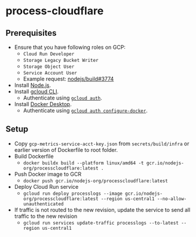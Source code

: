 # process-cloudflare

## Prerequisites

- Ensure that you have following roles on GCP:
  - `Cloud Run Developer`
  - `Storage Legacy Bucket Writer`
  - `Storage Object User`
  - `Service Account User`
  - Example request: [nodejs/build#3774][cloud-run-roles-request]
- Install [Node.js][install-nodejs].
- Install [gcloud CLI][install-gcloud-cli].
  - Authenticate using [`gcloud auth`][gcloud-auth].
- Install [Docker Desktop][install-docker-desktop].
  - Authenticate using [`gcloud auth configure-docker`][gcloud-auth-docker].

## Setup

- Copy `gcp-metrics-service-acct-key.json` from `secrets/build/infra` or earlier version of Dockerfile to root folder.
- Build Dockerfile
  - `docker buildx build --platform linux/amd64 -t gcr.io/nodejs-org/processcloudflare:latest .`
- Push Docker image to GCR
  - `docker push gcr.io/nodejs-org/processcloudflare:latest`
- Deploy Cloud Run service
  - `gcloud run deploy processlogs --image gcr.io/nodejs-org/processcloudflare:latest --region us-central1 --no-allow-unauthenticated`
- If traffic is not routed to the new revision, update the service to send all traffic to the new revision
  - `gcloud run services update-traffic processlogs --to-latest --region us-central1`

[cloud-run-roles-request]: https://github.com/nodejs/build/issues/3774
[gcloud-auth]: https://cloud.google.com/sdk/gcloud/reference/auth
[gcloud-auth-docker]: https://cloud.google.com/sdk/gcloud/reference/auth/configure-docker
[install-docker-desktop]: https://www.docker.com/products/docker-desktop
[install-gcloud-cli]: https://cloud.google.com/sdk/docs/install
[install-nodejs]: https://nodejs.org/en/learn/getting-started/how-to-install-nodejs
